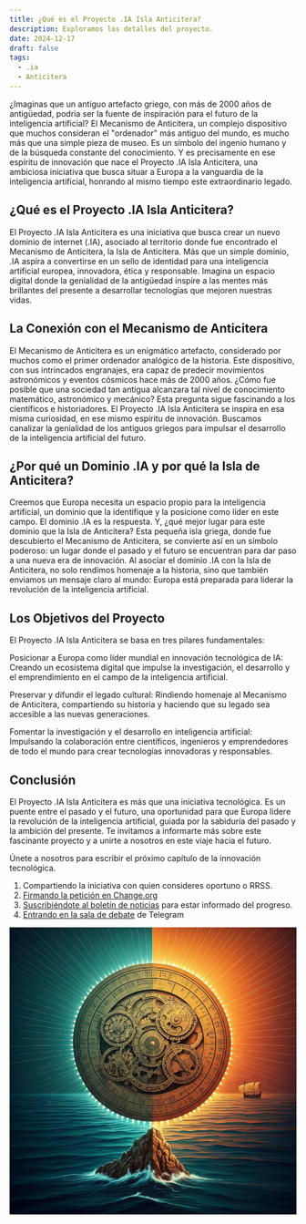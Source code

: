 ```yaml
---
title: ¿Qué es el Proyecto .IA Isla Anticitera?
description: Exploramos los detalles del proyecto.
date: 2024-12-17
draft: false
tags:
  - .ia
  - Anticitera
---
```


¿Imaginas que un antiguo artefacto griego, con más de 2000 años de antigüedad, podría ser la fuente de inspiración para el futuro de la inteligencia artificial? El Mecanismo de Anticitera, un complejo dispositivo que muchos consideran el "ordenador" más antiguo del mundo, es mucho más que una simple pieza de museo. Es un símbolo del ingenio humano y de la búsqueda constante del conocimiento. Y es precisamente en ese espíritu de innovación que nace el Proyecto .IA Isla Anticitera, una ambiciosa iniciativa que busca situar a Europa a la vanguardia de la inteligencia artificial, honrando al mismo tiempo este extraordinario legado.

## ¿Qué es el Proyecto .IA Isla Anticitera?

El Proyecto .IA Isla Anticitera es una iniciativa que busca crear un nuevo dominio de internet (.IA), asociado al territorio donde fue encontrado el Mecanismo de Anticitera, la Isla de Anticitera. Más que un simple dominio, .IA aspira a convertirse en un sello de identidad para una inteligencia artificial europea, innovadora, ética y responsable. Imagina un espacio digital donde la genialidad de la antigüedad inspire a las mentes más brillantes del presente a desarrollar tecnologías que mejoren nuestras vidas.

## La Conexión con el Mecanismo de Anticitera

El Mecanismo de Anticitera es un enigmático artefacto, considerado por muchos como el primer ordenador analógico de la historia. Este dispositivo, con sus intrincados engranajes, era capaz de predecir movimientos astronómicos y eventos cósmicos hace más de 2000 años. ¿Cómo fue posible que una sociedad tan antigua alcanzara tal nivel de conocimiento matemático, astronómico y mecánico? Esta pregunta sigue fascinando a los científicos e historiadores. El Proyecto .IA Isla Anticitera se inspira en esa misma curiosidad, en ese mismo espíritu de innovación. Buscamos canalizar la genialidad de los antiguos griegos para impulsar el desarrollo de la inteligencia artificial del futuro.

## ¿Por qué un Dominio .IA y por qué la Isla de Anticitera?

Creemos que Europa necesita un espacio propio para la inteligencia artificial, un dominio que la identifique y la posicione como líder en este campo. El dominio .IA es la respuesta. Y, ¿qué mejor lugar para este dominio que la Isla de Anticitera? Esta pequeña isla griega, donde fue descubierto el Mecanismo de Anticitera, se convierte así en un símbolo poderoso: un lugar donde el pasado y el futuro se encuentran para dar paso a una nueva era de innovación. Al asociar el dominio .IA con la Isla de Anticitera, no solo rendimos homenaje a la historia, sino que también enviamos un mensaje claro al mundo: Europa está preparada para liderar la revolución de la inteligencia artificial.

## Los Objetivos del Proyecto

El Proyecto .IA Isla Anticitera se basa en tres pilares fundamentales:

Posicionar a Europa como líder mundial en innovación tecnológica de IA: Creando un ecosistema digital que impulse la investigación, el desarrollo y el emprendimiento en el campo de la inteligencia artificial.

Preservar y difundir el legado cultural: Rindiendo homenaje al Mecanismo de Anticitera, compartiendo su historia y haciendo que su legado sea accesible a las nuevas generaciones.

Fomentar la investigación y el desarrollo en inteligencia artificial: Impulsando la colaboración entre científicos, ingenieros y emprendedores de todo el mundo para crear tecnologías innovadoras y responsables.

## Conclusión

El Proyecto .IA Isla Anticitera es más que una iniciativa tecnológica. Es un puente entre el pasado y el futuro, una oportunidad para que Europa lidere la revolución de la inteligencia artificial, guiada por la sabiduría del pasado y la ambición del presente. Te invitamos a informarte más sobre este fascinante proyecto y a unirte a nosotros en este viaje hacia el futuro.

Únete a nosotros para escribir el próximo capítulo de la innovación tecnológica.

1.  Compartiendo la iniciativa con quien consideres oportuno o RRSS.
2.  [Firmando la petición en Change.org](https://chng.it/hqCyzBpwgW)
3.  [Suscribiéndote al boletín de noticias](https://docs.google.com/forms/d/e/1FAIpQLSeptFS3-XMVTeBFQzDEl1O55hkXhtOgYmMSEfpLLJk11UZEOA/viewform?usp=sf_link%27) para estar informado del progreso.
4.  [Entrando en la sala de debate](https://t.me/+oAeZGMsePDg2ZDI0) de Telegram

![IA Anticitera](/img/AnticiteraIAwhatis.webp)
